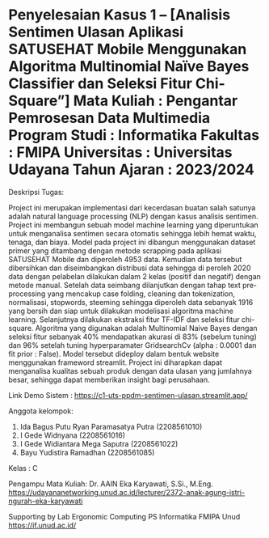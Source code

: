 Penyelesaian Kasus 1 – [Analisis Sentimen Ulasan Aplikasi SATUSEHAT Mobile Menggunakan Algoritma Multinomial Naïve Bayes Classifier dan Seleksi Fitur Chi-Square”] 
Mata Kuliah		: Pengantar Pemrosesan Data Multimedia
Program Studi	: Informatika 
Fakultas		  : FMIPA 
Universitas		: Universitas Udayana 
Tahun Ajaran	: 2023/2024
==============================================================

Deskripsi Tugas:

Project ini merupakan implementasi dari kecerdasan buatan salah satunya adalah natural language processing (NLP) dengan kasus analisis sentimen. Project ini membangun sebuah model machine learning yang diperuntukan untuk menganalisa sentimen secara otomatis sehingga lebih hemat waktu, tenaga, dan biaya. Model pada project ini dibangun menggunakan dataset primer yang ditambang dengan metode scrapping pada aplikasi SATUSEHAT Mobile dan diperoleh 4953 data. Kemudian data tersebut dibersihkan dan diseimbangkan distribusi data sehingga di peroleh 2020 data dengan pelabelan dilakukan dalam 2 kelas (positif dan negatif) dengan metode manual. Setelah data seimbang dilanjutkan dengan tahap text pre-processing yang mencakup case folding, cleaning dan tokenization, normalisasi, stopwords, steeming sehingga diperoleh data sebanyak 1916 yang bersih dan siap untuk dilakukan modelisasi algoritma machine learning.  Selanjutnya dilakukan ekstraksi fitur TF-IDF dan seleksi fitur chi-square. Algoritma yang digunakan adalah Multinomial Naive Bayes dengan seleksi fitur sebanyak 40% mendapatkan akurasi di 83% (sebelum tuning) dan 96% setelah tuning hyperparamater GridsearchCv (alpha : 0.0001 dan fit prior : False). Model tersebut dideploy dalam bentuk website menggunakan frameword streamlit. Project ini diharapkan dapat menganalisa kualitas sebuah produk dengan data ulasan yang jumlahnya besar, sehingga dapat memberikan insight bagi perusahaan.

Link Demo Sistem : https://c1-uts-ppdm-sentimen-ulasan.streamlit.app/

Anggota kelompok:
1.	Ida Bagus Putu Ryan Paramasatya Putra	(2208561010)
2.	I Gede Widnyana					              (2208561016)
3.	I Gede Widiantara Mega Saputra		    (2208561022)
4.	Bayu Yudistira Ramadhan			          (2208561085)
   
Kelas : C

Pengampu Mata Kuliah:
Dr. AAIN Eka Karyawati, S.Si., M.Eng. https://udayananetworking.unud.ac.id/lecturer/2372-anak-agung-istri-ngurah-eka-karyawati

Supporting by Lab Ergonomic Computing PS Informatika FMIPA Unud https://if.unud.ac.id/
